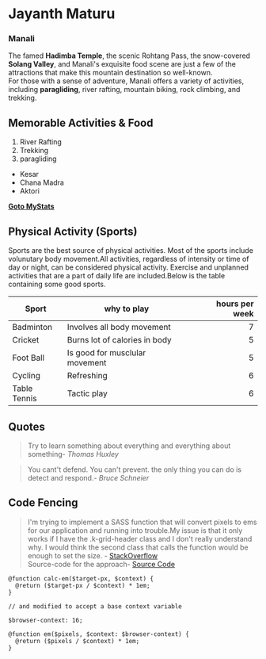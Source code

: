 # Jayanth Maturu
### Manali
The famed **Hadimba Temple**, the scenic Rohtang Pass, the snow-covered **Solang Valley**, and Manali's exquisite food scene are just a few of the attractions that make this mountain destination so well-known.<br>
For those with a sense of adventure, Manali offers a variety of activities, including **paragliding**, river rafting, mountain biking, rock climbing, and trekking.

Memorable Activities & Food
---

1. River Rafting
2. Trekking
3. paragliding

* Kesar
* Chana Madra
* Aktori

**[Goto MyStats](MyStats.md)**

Physical Activity (Sports)
---

Sports are the best source of physical activities. Most of the sports include volunutary body movement.All activities, regardless of intensity or time of day or night, can be considered physical activity. Exercise and unplanned activities that are a part of daily life are included.Below is the table containing some good sports.

| Sport | why to play | hours per week |
| --- | --- | ---: |
| Badminton | Involves all body movement | 7 |
| Cricket | Burns lot of calories in body | 5 |
| Foot Ball| Is good for musclular movement | 5 |
| Cycling | Refreshing  | 6 |
| Table Tennis | Tactic play  | 6 |

Quotes
---
>Try to learn something about everything and everything about something- *Thomas Huxley*

>You cant't defend. You can't prevent. the only thing you can do is detect and respond.- *Bruce Schneier*

Code Fencing
---
>I'm trying to implement a SASS function that will convert pixels to ems for our application and running into trouble.My issue is that it only works if I have the .k-grid-header class and I don't really understand why. I would think the second class that calls the function would be enough to set the size. - [StackOverflow](https://stackoverflow.com/questions/53871707/sass-function-to-convert-px-to-em) <br>
Source-code for the approach- [Source Code](https://https://css-tricks.com/snippets/sass/px-to-em-functions/)
~~~
@function calc-em($target-px, $context) {
  @return ($target-px / $context) * 1em;
}

// and modified to accept a base context variable

$browser-context: 16;

@function em($pixels, $context: $browser-context) {
  @return ($pixels / $context) * 1em;
}
~~~